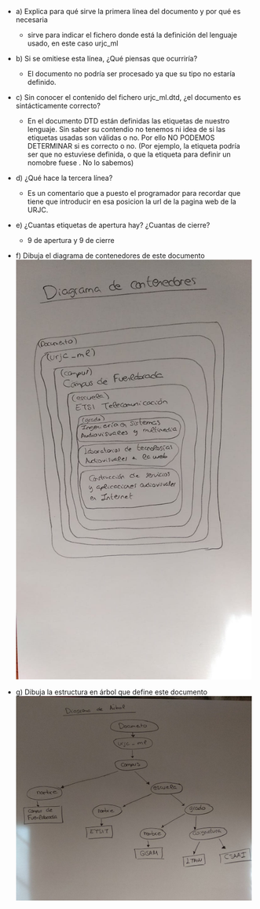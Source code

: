 * a) Explica para qué sirve la primera línea del documento y por qué es necesaria
    * sirve para indicar el fichero donde está la definición del lenguaje usado, en este 
     caso urjc_ml


* b) Si se omitiese esta línea, ¿Qué piensas que ocurriría?
   * El documento no podría ser procesado ya que su tipo no estaría definido.


* c) Sin conocer el contenido del fichero urjc_ml.dtd, ¿el documento es sintácticamente correcto?
   * En el documento DTD están definidas las etiquetas de nuestro lenguaje. Sin saber su contendio no tenemos ni idea de si las etiquetas usadas son válidas o no. Por ello NO PODEMOS DETERMINAR si es correcto o no. (Por ejemplo, la etiqueta podría ser que no estuviese definida, o que la etiqueta para definir un nomobre fuese . No lo sabemos)


* d) ¿Qué hace la tercera línea?
   * Es un comentario que a puesto el programador para recordar que tiene que 
    introducir en esa posicion la url de la pagina web de la URJC.


* e) ¿Cuantas etiquetas de apertura hay? ¿Cuantas de cierre?
   * 9 de apertura y 9 de cierre


* f) Dibuja el diagrama de contenedores de este documento
    ![](bloques.jpeg)


* g) Dibuja la estructura en árbol que define este documento
    ![](arbol.jpeg)